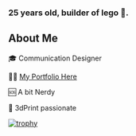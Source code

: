 ### 25 years old, builder of lego 🧱.


## About Me
:mortar_board:  Communication Designer 

💪🏽  [My Portfolio Here](https://federicopozzi.github.io/portfolio/)

🆘  A bit Nerdy

:rocket:  3dPrint passionate

[![trophy](https://github-profile-trophy.vercel.app/federicopozziryo-ma)](https://github.com/ryo-ma/github-profile-trophy)
